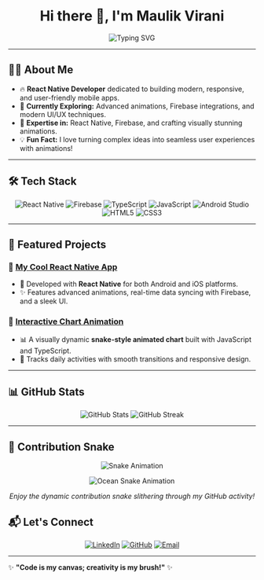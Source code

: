 <h1 align="center">Hi there 👋, I'm Maulik Virani</h1>
<p align="center">
  <img src="https://readme-typing-svg.herokuapp.com?font=Fira+Code&size=22&pause=1000&color=F70000&width=435&lines=React+Native+Developer;Frontend+Engineer;Passionate+about+Animations" alt="Typing SVG" />
</p>

---

## 👨‍💻 About Me
- 🔥 **React Native Developer** dedicated to building modern, responsive, and user-friendly mobile apps.  
- 🌱 **Currently Exploring:** Advanced animations, Firebase integrations, and modern UI/UX techniques.  
- 🚀 **Expertise in:** React Native, Firebase, and crafting visually stunning animations.  
- 💡 **Fun Fact:** I love turning complex ideas into seamless user experiences with animations!  

---

## 🛠️ Tech Stack
<p align="center">
  <img src="https://img.shields.io/badge/React_Native-20232A?style=for-the-badge&logo=react&logoColor=61DAFB" alt="React Native" />
  <img src="https://img.shields.io/badge/Firebase-FFCA28?style=for-the-badge&logo=firebase&logoColor=white" alt="Firebase" />
  <img src="https://img.shields.io/badge/TypeScript-007ACC?style=for-the-badge&logo=typescript&logoColor=white" alt="TypeScript" />
  <img src="https://img.shields.io/badge/JavaScript-323330?style=for-the-badge&logo=javascript&logoColor=F7DF1E" alt="JavaScript" />
  <img src="https://img.shields.io/badge/Android_Studio-3DDC84?style=for-the-badge&logo=android-studio&logoColor=white" alt="Android Studio" />
  <img src="https://img.shields.io/badge/HTML5-E34F26?style=for-the-badge&logo=html5&logoColor=white" alt="HTML5" />
  <img src="https://img.shields.io/badge/CSS3-1572B6?style=for-the-badge&logo=css3&logoColor=white" alt="CSS3" />
</p>

---

## 🌟 Featured Projects
### 📱 [My Cool React Native App](https://github.com/mrvirani/my-cool-app)
- 🚀 Developed with **React Native** for both Android and iOS platforms.  
- ✨ Features advanced animations, real-time data syncing with Firebase, and a sleek UI.

### 🔄 [Interactive Chart Animation](https://github.com/mrvirani/chart-animation)
- 📊 A visually dynamic **snake-style animated chart** built with JavaScript and TypeScript.  
- 🐍 Tracks daily activities with smooth transitions and responsive design.

---

## 📊 GitHub Stats
<p align="center">
  <img src="https://github-readme-stats.vercel.app/api?username=mrvirani&show_icons=true&theme=radical" alt="GitHub Stats" />
  <img src="https://github-readme-streak-stats.herokuapp.com/?user=mrvirani&theme=radical" alt="GitHub Streak" />
</p>

---

## 🐍 Contribution Snake

<p align="center">
  <img src="https://raw.githubusercontent.com/mrvirani/mrvirani/output/dist/github-snake.svg" alt="Snake Animation" />
</p>

<p align="center">
  <img src="https://raw.githubusercontent.com/mrvirani/mrvirani/output/dist/ocean.gif" alt="Ocean Snake Animation" />
</p>

<p align="center">
  <em>Enjoy the dynamic contribution snake slithering through my GitHub activity!</em>
</p>

## 📬 Let's Connect
<p align="center">
  <a href="https://www.linkedin.com/in/maulik-virani/"><img src="https://img.shields.io/badge/LinkedIn-0077B5?style=for-the-badge&logo=linkedin&logoColor=white" alt="LinkedIn" /></a>
  <a href="https://github.com/mrvirani"><img src="https://img.shields.io/badge/GitHub-181717?style=for-the-badge&logo=github&logoColor=white" alt="GitHub" /></a>
  <a href="mailto:maulik.virani@example.com"><img src="https://img.shields.io/badge/Email-D14836?style=for-the-badge&logo=gmail&logoColor=white" alt="Email" /></a>
</p>

---

✨ **"Code is my canvas; creativity is my brush!"** ✨
